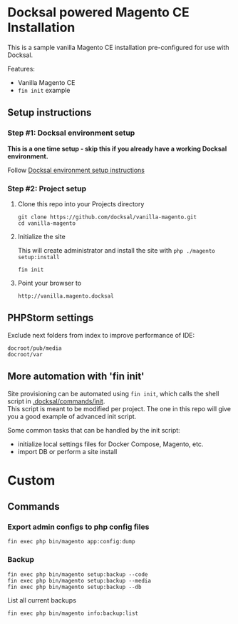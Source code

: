 # Docksal powered Magento CE Installation

This is a sample vanilla Magento CE installation pre-configured for use with Docksal.

Features:

- Vanilla Magento CE
- `fin init` example

## Setup instructions

### Step #1: Docksal environment setup

**This is a one time setup - skip this if you already have a working Docksal environment.**  

Follow [Docksal environment setup instructions](http://docksal.readthedocs.io/en/master/getting-started/env-setup)

### Step #2: Project setup

1. Clone this repo into your Projects directory

    ```
    git clone https://github.com/docksal/vanilla-magento.git
    cd vanilla-magento
    ```

2. Initialize the site

    This will create administrator and install the site with `php ./magento setup:install` 

    ```
    fin init
    ```

3. Point your browser to

    ```
    http://vanilla.magento.docksal
    ```

## PHPStorm settings

Exclude next folders from index to improve performance of IDE:
```
docroot/pub/media
docroot/var

```


## More automation with 'fin init'

Site provisioning can be automated using `fin init`, which calls the shell script in [.docksal/commands/init](.docksal/commands/init).  
This script is meant to be modified per project. The one in this repo will give you a good example of advanced init script.

Some common tasks that can be handled by the init script:

- initialize local settings files for Docker Compose, Magento, etc.
- import DB or perform a site install


# Custom

## Commands

### Export admin configs to php config files
```
fin exec php bin/magento app:config:dump
```

### Backup

```
fin exec php bin/magento setup:backup --code
fin exec php bin/magento setup:backup --media
fin exec php bin/magento setup:backup --db
```

List all current backups
```
fin exec php bin/magento info:backup:list
```